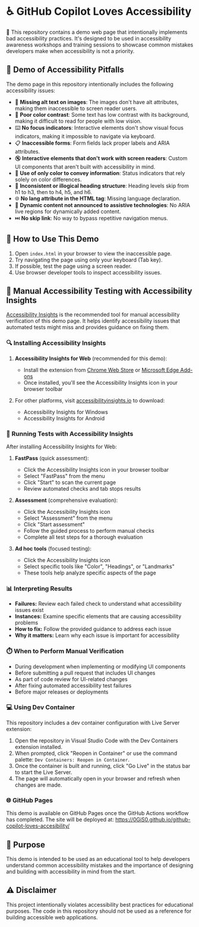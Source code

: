 # ♿ GitHub Copilot Loves Accessibility

👋 This repository contains a demo web page that intentionally implements bad accessibility practices. It's designed to be used in accessibility awareness workshops and training sessions to showcase common mistakes developers make when accessibility is not a priority.

## 🚨 Demo of Accessibility Pitfalls

The demo page in this repository intentionally includes the following accessibility issues:

- 🚫 **Missing alt text on images**: The images don't have alt attributes, making them inaccessible to screen reader users.
- 👀 **Poor color contrast**: Some text has low contrast with its background, making it difficult to read for people with low vision.
- ⌨️ **No focus indicators**: Interactive elements don't show visual focus indicators, making it impossible to navigate via keyboard.
- 📋 **Inaccessible forms**: Form fields lack proper labels and ARIA attributes.
- 🔇 **Interactive elements that don't work with screen readers**: Custom UI components that aren't built with accessibility in mind.
- 🎨 **Use of only color to convey information**: Status indicators that rely solely on color differences.
- 🔄 **Inconsistent or illogical heading structure**: Heading levels skip from h1 to h3, then to h4, h5, and h6.
- 🌐 **No lang attribute in the HTML tag**: Missing language declaration.
- 📢 **Dynamic content not announced to assistive technologies**: No ARIA live regions for dynamically added content.
- ⏭️ **No skip link**: No way to bypass repetitive navigation menus.

## 📝 How to Use This Demo

1. Open `index.html` in your browser to view the inaccessible page.
2. Try navigating the page using only your keyboard (Tab key).
3. If possible, test the page using a screen reader.
4. Use browser developer tools to inspect accessibility issues.

## 🧪 Manual Accessibility Testing with Accessibility Insights

[Accessibility Insights](https://accessibilityinsights.io/) is the recommended tool for manual accessibility verification of this demo page. It helps identify accessibility issues that automated tests might miss and provides guidance on fixing them.

### 🔍 Installing Accessibility Insights

1. **Accessibility Insights for Web** (recommended for this demo):
   - Install the extension from [Chrome Web Store](https://chrome.google.com/webstore/detail/accessibility-insights-fo/pbjjkligggfmakdaogkfomddhfmpjeni) or [Microsoft Edge Add-ons](https://microsoftedge.microsoft.com/addons/detail/accessibility-insights-fo/nlgdhundjgnlbnjacdfdgpbmnjdpkged)
   - Once installed, you'll see the Accessibility Insights icon in your browser toolbar

2. For other platforms, visit [accessibilityinsights.io](https://accessibilityinsights.io/) to download:
   - Accessibility Insights for Windows
   - Accessibility Insights for Android

### 🔧 Running Tests with Accessibility Insights

After installing Accessibility Insights for Web:

1. **FastPass** (quick assessment):
   - Click the Accessibility Insights icon in your browser toolbar
   - Select "FastPass" from the menu
   - Click "Start" to scan the current page
   - Review automated checks and tab stops results

2. **Assessment** (comprehensive evaluation):
   - Click the Accessibility Insights icon
   - Select "Assessment" from the menu
   - Click "Start assessment" 
   - Follow the guided process to perform manual checks
   - Complete all test steps for a thorough evaluation

3. **Ad hoc tools** (focused testing):
   - Click the Accessibility Insights icon
   - Select specific tools like "Color", "Headings", or "Landmarks"
   - These tools help analyze specific aspects of the page

### 📊 Interpreting Results

- **Failures:** Review each failed check to understand what accessibility issues exist
- **Instances:** Examine specific elements that are causing accessibility problems
- **How to fix:** Follow the provided guidance to address each issue
- **Why it matters:** Learn why each issue is important for accessibility

### ⏱️ When to Perform Manual Verification

- During development when implementing or modifying UI components
- Before submitting a pull request that includes UI changes
- As part of code review for UI-related changes
- After fixing automated accessibility test failures
- Before major releases or deployments

### 💻 Using Dev Container

This repository includes a dev container configuration with Live Server extension:

1. Open the repository in Visual Studio Code with the Dev Containers extension installed.
2. When prompted, click "Reopen in Container" or use the command palette: `Dev Containers: Reopen in Container`.
3. Once the container is built and running, click "Go Live" in the status bar to start the Live Server.
4. The page will automatically open in your browser and refresh when changes are made.

### 🌐 GitHub Pages

This demo is available on GitHub Pages once the GitHub Actions workflow has completed. The site will be deployed at: https://0GiS0.github.io/github-copilot-loves-accesibility/

## 🎯 Purpose

This demo is intended to be used as an educational tool to help developers understand common accessibility mistakes and the importance of designing and building with accessibility in mind from the start.

## ⚠️ Disclaimer

This project intentionally violates accessibility best practices for educational purposes. The code in this repository should not be used as a reference for building accessible web applications.
